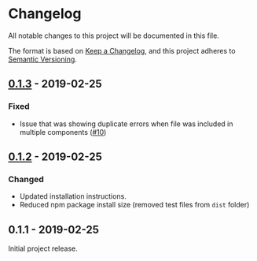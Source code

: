 # Changelog
All notable changes to this project will be documented in this file.

The format is based on [Keep a Changelog](https://keepachangelog.com/en/1.0.0/),
and this project adheres to [Semantic Versioning](https://semver.org/spec/v2.0.0.html).

## [0.1.3] - 2019-02-25
### Fixed
 - Issue that was showing duplicate errors when file was included in multiple components ([#10](https://github.com/TwitchBronBron/brightscript-language/issues/10))

## [0.1.2] - 2019-02-25
### Changed
 - Updated installation instructions. 
 - Reduced npm package install size (removed test files from `dist` folder)

## 0.1.1 - 2019-02-25
Initial project release. 

[0.1.3]: https://github.com/TwitchBronBron/brightscript-language/compare/v0.1.2...v0.1.3
[0.1.2]: https://github.com/TwitchBronBron/brightscript-language/compare/v0.1.1...v0.1.2